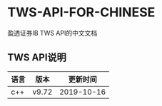# TWS-API-FOR-CHINESE
盈透证券IB TWS API的中文文档

## TWS API说明   

语言|版本|更新时间   
---|---|---| 
c++|v9.72|2019-10-16  




